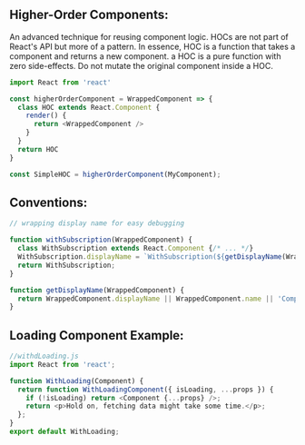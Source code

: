 ## Higher-Order Components:
An advanced technique for reusing component logic. HOCs are not part of React's API but more of a pattern. In essence, HOC is a function that takes a component and returns a new component. a HOC is a pure function with zero side-effects. Do not mutate the original component inside a HOC.

```javascript
import React from 'react'

const higherOrderComponent = WrappedComponent => {
  class HOC extends React.Component {
    render() {
      return <WrappedComponent />
    }
  }
  return HOC
}

const SimpleHOC = higherOrderComponent(MyComponent);
```

## Conventions:
```javascript
// wrapping display name for easy debugging

function withSubscription(WrappedComponent) {
  class WithSubscription extends React.Component {/* ... */}
  WithSubscription.displayName = `WithSubscription(${getDisplayName(WrappedComponent)})`;
  return WithSubscription;
}

function getDisplayName(WrappedComponent) {
  return WrappedComponent.displayName || WrappedComponent.name || 'Component';
}
```


## Loading Component Example:
```javascript
//withdLoading.js
import React from 'react';

function WithLoading(Component) {
  return function WithLoadingComponent({ isLoading, ...props }) {
    if (!isLoading) return <Component {...props} />;
    return <p>Hold on, fetching data might take some time.</p>;
  };
}
export default WithLoading;
```


